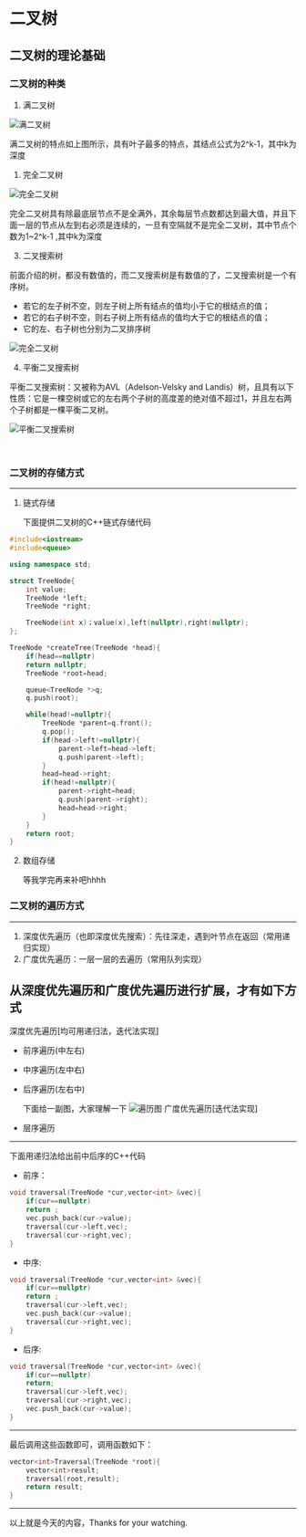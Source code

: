 #  二叉树

## 二叉树的理论基础


###  二叉树的种类

1.  满二叉树

![满二叉树](https://code-thinking-1253855093.file.myqcloud.com/pics/20200806185805576.png)

满二叉树的特点如上图所示，具有叶子最多的特点，其结点公式为2^k-1，其中k为深度

1.  完全二叉树

![完全二叉树](https://code-thinking-1253855093.file.myqcloud.com/pics/20200920221638903.png)

完全二叉树具有除最底层节点不是全满外，其余每层节点数都达到最大值，并且下面一层的节点从左到右必须是连续的，一旦有空隔就不是完全二叉树，其中节点个数为1~2^k-1 ,其中k为深度

3.  二叉搜索树

前面介绍的树，都没有数值的，而二叉搜索树是有数值的了，二叉搜索树是一个有序树。

- 若它的左子树不空，则左子树上所有结点的值均小于它的根结点的值；
- 若它的右子树不空，则右子树上所有结点的值均大于它的根结点的值；
- 它的左、右子树也分别为二叉排序树

![完全二叉树](https://code-thinking-1253855093.file.myqcloud.com/pics/20200806190304693.png)

4.  平衡二叉搜索树

平衡二叉搜索树：又被称为AVL（Adelson-Velsky and Landis）树，且具有以下性质：它是一棵空树或它的左右两个子树的高度差的绝对值不超过1，并且左右两个子树都是一棵平衡二叉树。

![平衡二叉搜索树](https://code-thinking-1253855093.file.myqcloud.com/pics/20200806190511967.png)

<br />

### 二叉树的存储方式
---

1. 链式存储

   下面提供二叉树的C++链式存储代码
```  C++
#include<iostream>
#include<queue>

using namespace std;

struct TreeNode{
    int value;
    TreeNode *left;
    TreeNode *right;

    TreeNode(int x)；value(x),left(nullptr),right(nullptr);
};

TreeNode *createTree(TreeNode *head){
    if(head==nullptr)
    return nullptr;
    TreeNode *root=head;

    queue<TreeNode *>q;
    q.push(root);

    while(head!=nullptr){
        TreeNode *parent=q.front();
        q.pop();
        if(head->left!=nullptr){
            parent->left=head->left;
            q.push(parent->left);
        }
        head=head->right;
        if(head!=nullptr){
            parent->right=head;
            q.push(parent->right);
            head=head->right;
        }
    }
    return root;
}
```
2. 数组存储

   等我学完再来补吧hhhh
### 二叉树的遍历方式
---
1. 深度优先遍历（也即深度优先搜索）：先往深走，遇到叶节点在返回（常用递归实现）
2. 广度优先遍历：一层一层的去遍历（常用队列实现）

从深度优先遍历和广度优先遍历进行扩展，才有如下方式
---
深度优先遍历[均可用递归法，迭代法实现]
- 前序遍历(中左右)
- 中序遍历(左中右)
- 后序遍历(左右中)
  
  下面给一副图，大家理解一下
![遍历图](https://code-thinking-1253855093.file.myqcloud.com/pics/20200806191109896.png)
广度优先遍历[迭代法实现]
- 层序遍历

---
下面用递归法给出前中后序的C++代码

- 前序：
``` C++
void traversal(TreeNode *cur,vector<int> &vec){
    if(cur==nullptr)
    return ;
    vec.push_back(cur->value);
    traversal(cur->left,vec);
    traversal(cur->right,vec);
}
```
- 中序:
``` C++
void traversal(TreeNode *cur,vector<int> &vec){
    if(cur==nullptr)
    return ;
    traversal(cur->left,vec);
    vec.push_back(cur->value);
    traversal(cur->right,vec);
}
```
- 后序:
``` C++
void traversal(TreeNode *cur,vector<int> &vec){
    if(cur==nullptr)
    return;
    traversal(cur->left,vec);
    traversal(cur->right,vec);
    vec.push_back(cur->value);
}
```
---
最后调用这些函数即可，调用函数如下：
``` C++
vector<int>Traversal(TreeNode *root){
    vector<int>result;
    traversal(root,result);
    return result;
}
```
---
以上就是今天的内容，Thanks for your watching.